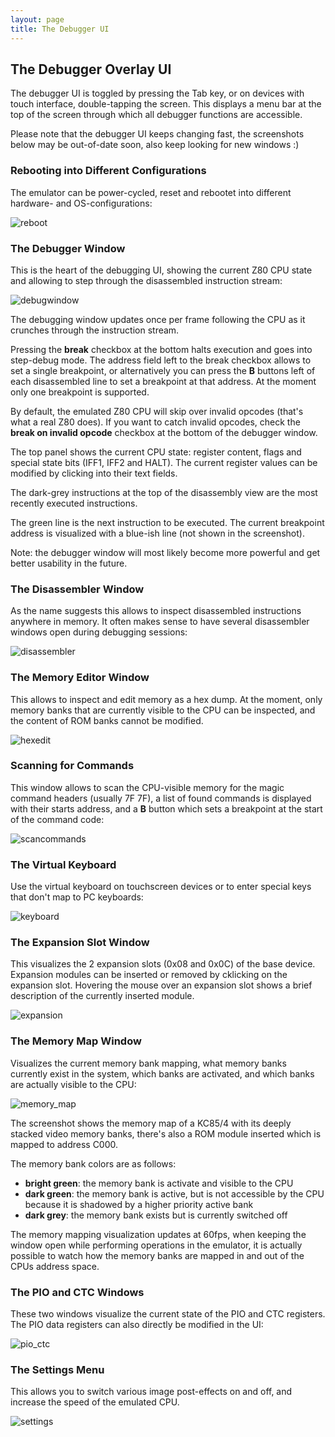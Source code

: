 ```yaml
---
layout: page
title: The Debugger UI
---
```


## The Debugger Overlay UI

The debugger UI is toggled by pressing the Tab key, or on devices 
with touch interface, double-tapping the screen. This displays 
a menu bar at the top of the screen through which all debugger
functions are accessible.

Please note that the debugger UI keeps changing fast, the screenshots
below may be out-of-date soon, also keep looking for new windows :)

### Rebooting into Different Configurations

The emulator can be power-cycled, reset and rebootet into different
hardware- and OS-configurations:

![reboot](images/reboot.png)

### The Debugger Window

This is the heart of the debugging UI, showing
the current Z80 CPU state and allowing to step through the 
disassembled instruction stream:

![debugwindow](images/debugwindow.png)

The debugging window updates once per frame following the
CPU as it crunches through the instruction stream. 

Pressing the **break** checkbox at the bottom halts execution and goes into
step-debug mode. The address field left to the break checkbox allows to set a
single breakpoint, or alternatively you can press the **B** buttons left of
each disassembled line to set a breakpoint at that address. At the moment only
one breakpoint is supported.

By default, the emulated Z80 CPU will skip over invalid opcodes (that's
what a real Z80 does). If you want to catch invalid opcodes, check the
**break on invalid opcode** checkbox at the bottom of the debugger window.

The top panel shows the current CPU state: register content, flags and special 
state bits (IFF1, IFF2 and HALT). The current register values can be modified
by clicking into their text fields.

The dark-grey instructions at the top of the disassembly view 
are the most recently executed instructions.

The green line is the next instruction to be executed. The current breakpoint
address is visualized with a blue-ish line (not shown in the screenshot).

Note: the debugger window will most likely become more powerful and 
get better usability in the future.

### The Disassembler Window

As the name suggests this allows to inspect disassembled instructions 
anywhere in memory. It often makes sense to have several disassembler
windows open during debugging sessions:

![disassembler](images/disassembler.png)

### The Memory Editor Window

This allows to inspect and edit memory as a hex dump. At the moment, only
memory banks that are currently visible to the CPU can be inspected, and
the content of ROM banks cannot be modified.

![hexedit](images/hexedit.png)


### Scanning for Commands

This window allows to scan the CPU-visible memory for the magic command
headers (usually 7F 7F), a list of found commands is displayed with their
starts address, and a **B** button which sets a breakpoint at the start
of the command code:

![scancommands](images/scancommands.png)

### The Virtual Keyboard

Use the virtual keyboard on touchscreen devices or to enter special
keys that don't map to PC keyboards:

![keyboard](images/keyboard.png)

### The Expansion Slot Window

This visualizes the 2 expansion slots (0x08 and 0x0C) of the base device. 
Expansion modules can be inserted or removed by cklicking on the 
expansion slot. Hovering the mouse over an expansion slot shows a brief
description of the currently inserted module.

![expansion](images/expansion.png)

### The Memory Map Window

Visualizes the current memory bank mapping, what memory banks currently 
exist in the system, which banks are activated, and which banks are
actually visible to the CPU:

![memory_map](images/memory_map.png)

The screenshot shows the memory map of a KC85/4 with its deeply stacked
video memory banks, there's also a ROM module inserted which is mapped to 
address C000.

The memory bank colors are as follows:

- **bright green**: the memory bank is activate and visible to the CPU
- **dark green**: the memory bank is active, but is not accessible by the
CPU because it is shadowed by a higher priority active bank
- **dark grey**: the memory bank exists but is currently switched off

The memory mapping visualization updates at 60fps, when keeping the
window open while performing operations in the emulator, it is actually
possible to watch how the memory banks are mapped in and out of the CPUs
address space.

### The PIO and CTC Windows

These two windows visualize the current state of the PIO and CTC registers.
The PIO data registers can also directly be modified in the UI:

![pio_ctc](images/pio_ctc.png)

### The Settings Menu

This allows you to switch various image post-effects on and off, and increase
the speed of the emulated CPU.

![settings](images/settings.png)

